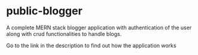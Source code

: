 # public-blogger
A complete MERN stack blogger application with authentication of the user along with crud functionalities  to handle blogs.

Go to the link in the description to find out how the application works
